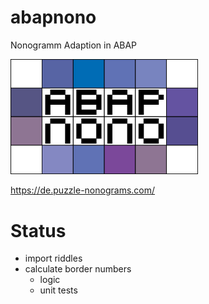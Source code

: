 # abapnono
Nonogramm Adaption in ABAP

<img src="https://github.com/Ennowulff/abapnono/blob/main/img/abapnono-logo-02.png" width=300>

https://de.puzzle-nonograms.com/


# Status

- import riddles 
- calculate border numbers
  - logic
  - unit tests

